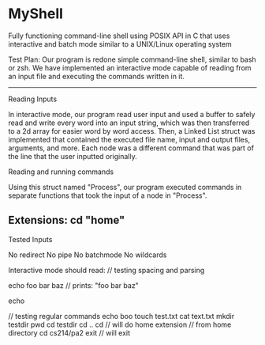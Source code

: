 # MyShell
Fully functioning command-line shell using POSIX API in C that uses interactive and batch mode similar to a UNIX/Linux operating system

Test Plan:
	Our program is redone simple command-line shell, similar to bash or zsh. We have implemented
an interactive mode capable of reading from an input file and executing the commands written
in it.

-------------------- 

Reading Inputs

In interactive mode, our program read user input and used a buffer to safely read and write every word
into an input string, which was then transferred to a 2d array for easier word by word access. Then,
a Linked List struct was implemented that contained the executed file name, input and output files, arguments,
and more. Each node was a different command that was part of the line that the user inputted originally.



Reading and running commands

Using this struct named "Process", our program executed commands in separate functions that took the input
of a node in "Process".

Extensions:
cd "home"
---------------------

Tested Inputs 

No redirect
No pipe
No batchmode
No wildcards

Interactive mode should read:
// testing spacing and parsing

echo         foo bar     baz
// prints: "foo bar baz"

echo 

// testing regular commands
echo boo
touch test.txt
cat text.txt
mkdir testdir
pwd
cd testdir 
cd ..
cd // will do home extension
// from home directory
cd cs214/pa2
exit // will exit
